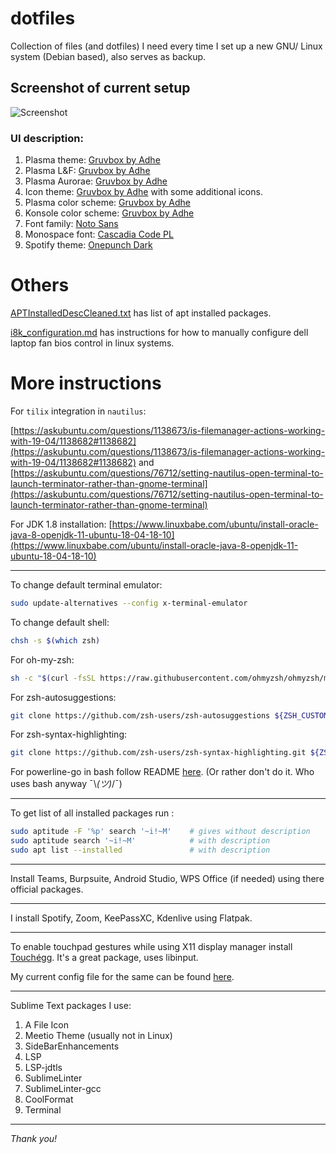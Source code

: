 # dotfiles

Collection of files (and dotfiles) I need every time I set up a new GNU/ Linux system (Debian based), also serves as backup.

## Screenshot of current setup

![Screenshot](Screenshot.png)

### UI description:

1. Plasma theme: [Gruvbox by Adhe](https://www.pling.com/p/1327719/)
2. Plasma L&F: [Gruvbox by Adhe](https://www.pling.com/p/1327723/)
3. Plasma Aurorae: [Gruvbox by Adhe](https://www.pling.com/p/1327718/)
4. Icon theme: [Gruvbox by Adhe](https://www.pling.com/p/1327720/) with some additional icons.
5. Plasma color scheme: [Gruvbox by Adhe](https://www.pling.com/p/1327717/)
6. Konsole color scheme: [Gruvbox by Adhe](https://www.pling.com/p/1327725/)
7. Font family: [Noto Sans](https://www.google.com/fonts/specimen/Noto+Sans)
8. Monospace font: [Cascadia Code PL](https://fonts.google.com/specimen/Cascadia+Code+PL)
9. Spotify theme: [Onepunch Dark](https://github.com/morpheusthewhite/spicetify-themes/tree/master/Onepunch)

# Others

[APTInstalledDescCleaned.txt](./APTInstalledDescCleaned.txt) has list of apt installed packages.

[i8k_configuration.md](./i8k_configuration.md) has instructions for how to manually configure dell laptop fan bios control in linux systems.

# More instructions

For `tilix` integration in `nautilus`:

[https://askubuntu.com/questions/1138673/is-filemanager-actions-working-with-19-04/1138682#1138682](https://askubuntu.com/questions/1138673/is-filemanager-actions-working-with-19-04/1138682#1138682)
and
[https://askubuntu.com/questions/76712/setting-nautilus-open-terminal-to-launch-terminator-rather-than-gnome-terminal](https://askubuntu.com/questions/76712/setting-nautilus-open-terminal-to-launch-terminator-rather-than-gnome-terminal)

For JDK 1.8 installation: [https://www.linuxbabe.com/ubuntu/install-oracle-java-8-openjdk-11-ubuntu-18-04-18-10](https://www.linuxbabe.com/ubuntu/install-oracle-java-8-openjdk-11-ubuntu-18-04-18-10)

<hr>

To change default terminal emulator:

```bash
sudo update-alternatives --config x-terminal-emulator
```

To change default shell:

```bash
chsh -s $(which zsh)
```

For oh-my-zsh:

```bash
sh -c "$(curl -fsSL https://raw.githubusercontent.com/ohmyzsh/ohmyzsh/master/tools/install.sh)"
```

For zsh-autosuggestions:

```bash
git clone https://github.com/zsh-users/zsh-autosuggestions ${ZSH_CUSTOM:-~/.oh-my-zsh/custom}/plugins/zsh-autosuggestions
```

For zsh-syntax-highlighting:

```bash
git clone https://github.com/zsh-users/zsh-syntax-highlighting.git ${ZSH_CUSTOM:-~/.oh-my-zsh/custom}/plugins/zsh-syntax-highlighting
```

For powerline-go in bash follow README [here](https://github.com/justjanne/powerline-go). (Or rather don't do it. Who uses bash anyway ¯\\_(ツ)_/¯)

---

To get list of all installed packages run :

```bash
sudo aptitude -F '%p' search '~i!~M'	# gives without description
sudo aptitude search '~i!~M'			# with description
sudo apt list --installed				# with description
```

---

Install Teams, Burpsuite, Android Studio, WPS Office (if needed) using there official packages.

---

I install Spotify, Zoom, KeePassXC, Kdenlive using Flatpak.

---

To enable touchpad gestures while using X11 display manager install [Touchégg](https://github.com/JoseExposito/touchegg). It's a great package, uses libinput.

My current config file for the same can be found [here](./.config/touchegg/touchegg.conf).

---

Sublime Text packages I use:

1. A File Icon
2. Meetio Theme (usually not in Linux)
3. SideBarEnhancements
4. LSP
5. LSP-jdtls
6. SublimeLinter
7. SublimeLinter-gcc
8. CoolFormat
9. Terminal

---

<i>Thank you!</i>